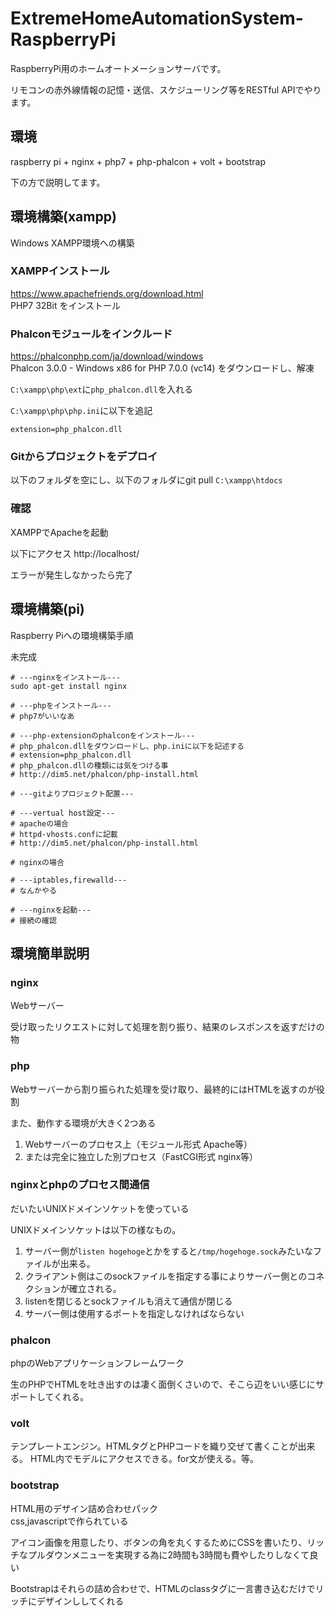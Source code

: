 # ExtremeHomeAutomationSystem-RaspberryPi

RaspberryPi用のホームオートメーションサーバです。

リモコンの赤外線情報の記憶・送信、スケジューリング等をRESTful APIでやります。

## 環境
raspberry pi + nginx + php7 + php-phalcon + volt + bootstrap

下の方で説明してます。

## 環境構築(xampp)

Windows XAMPP環境への構築

### XAMPPインストール
https://www.apachefriends.org/download.html  
PHP7 32Bit をインストール

### Phalconモジュールをインクルード
https://phalconphp.com/ja/download/windows  
Phalcon 3.0.0 - Windows x86 for PHP 7.0.0 (vc14) をダウンロードし、解凍

`C:\xampp\php\ext`に`php_phalcon.dll`を入れる

`C:\xampp\php\php.ini`に以下を追記
```
extension=php_phalcon.dll
```

### Gitからプロジェクトをデプロイ

以下のフォルダを空にし、以下のフォルダにgit pull
`C:\xampp\htdocs`

### 確認

XAMPPでApacheを起動

以下にアクセス
http://localhost/

エラーが発生しなかったら完了

## 環境構築(pi)

Raspberry Piへの環境構築手順

未完成

```
# ---nginxをインストール---
sudo apt-get install nginx

# ---phpをインストール---
# php7がいいなあ

# ---php-extensionのphalconをインストール---
# php_phalcon.dllをダウンロードし、php.iniに以下を記述する
# extension=php_phalcon.dll
# php_phalcon.dllの種類には気をつける事
# http://dim5.net/phalcon/php-install.html

# ---gitよりプロジェクト配置---

# ---vertual host設定---
# apacheの場合
# httpd-vhosts.confに記載
# http://dim5.net/phalcon/php-install.html

# nginxの場合

# ---iptables,firewalld---
# なんかやる

# ---nginxを起動---
# 接続の確認

```

## 環境簡単説明

### nginx
Webサーバー

受け取ったリクエストに対して処理を割り振り、結果のレスポンスを返すだけの物

### php
Webサーバーから割り振られた処理を受け取り、最終的にはHTMLを返すのが役割

また、動作する環境が大きく2つある

1. Webサーバーのプロセス上（モジュール形式 Apache等）
2. または完全に独立した別プロセス（FastCGI形式 nginx等）

### nginxとphpのプロセス間通信
だいたいUNIXドメインソケットを使っている

UNIXドメインソケットは以下の様なもの。

1. サーバー側が`listen hogehoge`とかをすると`/tmp/hogehoge.sock`みたいなファイルが出来る。
2. クライアント側はこのsockファイルを指定する事によりサーバー側とのコネクションが確立される。
3. listenを閉じるとsockファイルも消えて通信が閉じる
4. サーバー側は使用するポートを指定しなければならない

### phalcon
phpのWebアプリケーションフレームワーク

生のPHPでHTMLを吐き出すのは凄く面倒くさいので、そこら辺をいい感じにサポートしてくれる。

### volt
テンプレートエンジン。HTMLタグとPHPコードを織り交ぜて書くことが出来る。
HTML内でモデルにアクセスできる。for文が使える。等。

### bootstrap
HTML用のデザイン詰め合わせパック  
css,javascriptで作られている

アイコン画像を用意したり、ボタンの角を丸くするためにCSSを書いたり、リッチなプルダウンメニューを実現する為に2時間も3時間も費やしたりしなくて良い

Bootstrapはそれらの詰め合わせで、HTMLのclassタグに一言書き込むだけでリッチにデザインししてくれる
